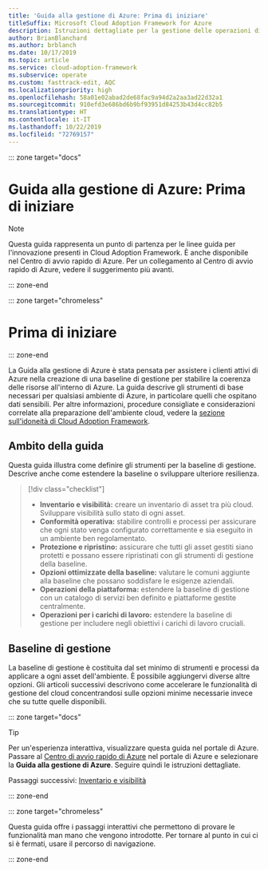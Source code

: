 ```yaml
---
title: 'Guida alla gestione di Azure: Prima di iniziare'
titleSuffix: Microsoft Cloud Adoption Framework for Azure
description: Istruzioni dettagliate per la gestione delle operazioni di Azure.
author: BrianBlanchard
ms.author: brblanch
ms.date: 10/17/2019
ms.topic: article
ms.service: cloud-adoption-framework
ms.subservice: operate
ms.custom: fasttrack-edit, AQC
ms.localizationpriority: high
ms.openlocfilehash: 58a01e02abad2de68fac9a94d2a2aa3ad22d32a1
ms.sourcegitcommit: 910efd3e686bd6b9bf93951d84253b43d4cc82b5
ms.translationtype: HT
ms.contentlocale: it-IT
ms.lasthandoff: 10/22/2019
ms.locfileid: "72769157"
---
```

::: zone target="docs"

# <a name="azure-management-guide-before-you-start"></a>Guida alla gestione di Azure: Prima di iniziare

> [!NOTE]
> Questa guida rappresenta un punto di partenza per le linee guida per l'innovazione presenti in Cloud Adoption Framework. È anche disponibile nel Centro di avvio rapido di Azure. Per un collegamento al Centro di avvio rapido di Azure, vedere il suggerimento più avanti.

::: zone-end

::: zone target="chromeless"

# <a name="before-you-start"></a>Prima di iniziare

::: zone-end

La Guida alla gestione di Azure è stata pensata per assistere i clienti attivi di Azure nella creazione di una baseline di gestione per stabilire la coerenza delle risorse all'interno di Azure. La guida descrive gli strumenti di base necessari per qualsiasi ambiente di Azure, in particolare quelli che ospitano dati sensibili. Per altre informazioni, procedure consigliate e considerazioni correlate alla preparazione dell'ambiente cloud, vedere la [sezione sull'idoneità di Cloud Adoption Framework](../index.md).

## <a name="scope-of-this-guide"></a>Ambito della guida

Questa guida illustra come definire gli strumenti per la baseline di gestione. Descrive anche come estendere la baseline o sviluppare ulteriore resilienza.

> [!div class="checklist"]
>
> - **Inventario e visibilità:** creare un inventario di asset tra più cloud. Sviluppare visibilità sullo stato di ogni asset.
> - **Conformità operativa:** stabilire controlli e processi per assicurare che ogni stato venga configurato correttamente e sia eseguito in un ambiente ben regolamentato.
> - **Protezione e ripristino:** assicurare che tutti gli asset gestiti siano protetti e possano essere ripristinati con gli strumenti di gestione della baseline.
> - **Opzioni ottimizzate della baseline:** valutare le comuni aggiunte alla baseline che possano soddisfare le esigenze aziendali.
> - **Operazioni della piattaforma:** estendere la baseline di gestione con un catalogo di servizi ben definito e piattaforme gestite centralmente.
> - **Operazioni per i carichi di lavoro:** estendere la baseline di gestione per includere negli obiettivi i carichi di lavoro cruciali.

## <a name="management-baseline"></a>Baseline di gestione

La baseline di gestione è costituita dal set minimo di strumenti e processi da applicare a ogni asset dell'ambiente. È possibile aggiungervi diverse altre opzioni. Gli articoli successivi descrivono come accelerare le funzionalità di gestione del cloud concentrandosi sulle opzioni minime necessarie invece che su tutte quelle disponibili.

::: zone target="docs"

> [!TIP]
> Per un'esperienza interattiva, visualizzare questa guida nel portale di Azure. Passare al [Centro di avvio rapido di Azure](https://portal.azure.com/?feature.quickstart=true#blade/Microsoft_Azure_Resources/QuickstartCenterBlade) nel portale di Azure e selezionare la **Guida alla gestione di Azure**. Seguire quindi le istruzioni dettagliate.

Passaggi successivi: [Inventario e visibilità](./inventory.md)

::: zone-end

::: zone target="chromeless"

Questa guida offre i passaggi interattivi che permettono di provare le funzionalità man mano che vengono introdotte. Per tornare al punto in cui ci si è fermati, usare il percorso di navigazione.

::: zone-end
